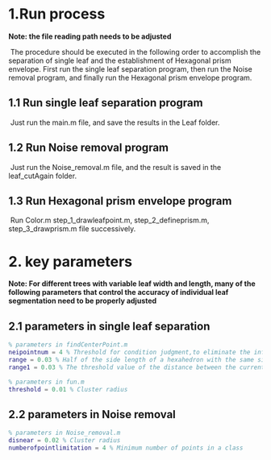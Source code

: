 # 1.Run process

**Note: the file reading path needs to be adjusted**	

​	The procedure should be executed in the following order to accomplish the separation of single leaf and the establishment of Hexagonal prism envelope. First run the single leaf separation program, then run the Noise removal program, and finally run the Hexagonal prism envelope program.

## 1.1 Run single leaf separation program

​	Just run the main.m file, and save the results in the Leaf folder.

## 1.2 Run Noise removal program

​	Just run the Noise_removal.m file, and the result is saved in the leaf_cutAgain folder.

## 1.3 Run Hexagonal prism envelope program

​	Run Color.m step_1_drawleafpoint.m, step_2_defineprism.m, step_3_drawprism.m file successively.



# 2. key parameters

**Note: For different trees with variable leaf width and length, many of the following parameters  that control the accuracy of individual leaf segmentation need to be properly adjusted**

## 2.1 parameters in single leaf separation

```matlab
% parameters in findCenterPoint.m
neipointnum = 4 % Threshold for condition judgment,to eliminate the influence of sparse point cloud
range = 0.03 % Half of the side length of a hexahedron with the same side length formed with the current point as the center. The hexahedron should be able to wrap most of the area of a leaf
range1 = 0.03 % The threshold value of the distance between the current point and the calculated center point. When the distance is less than this value, the point is determined as the center point
```

```matlab
% parameters in fun.m
threshold = 0.01 % Cluster radius
```

## 2.2 parameters in Noise removal

```matlab
% parameters in Noise_removal.m
disnear = 0.02 % Cluster radius
numberofpointlimitation = 4 % Minimum number of points in a class
```

